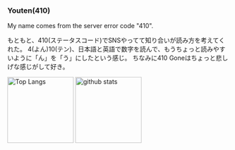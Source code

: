 ### Youten(410)
My name comes from the server error code "410".

もともと、410(ステータスコード)でSNSやってて知り合いが読み方を考えてくれた。
4(よん)10(テン)、日本語と英語で数字を読んで、もうちょっと読みやすいように「ん」を「う」にしたという感じ。
ちなみに410 Goneはちょっと悲しげな感じがして好き。
<!--
**youten410/youten410** is a ✨ _special_ ✨ repository because its `README.md` (this file) appears on your GitHub profile.

Here are some ideas to get you started:

- 🔭 I’m currently working on ...
- 🌱 I’m currently learning ...
- 👯 I’m looking to collaborate on ...
- 🤔 I’m looking for help with ...
- 💬 Ask me about ...
- 📫 How to reach me: ...
- 😄 Pronouns: ...
- ⚡ Fun fact: ...
-->

<p align="left"> 
  <img alt="Top Langs" height="150px" src="https://github-readme-stats.vercel.app/api/top-langs/?username=youten410&layout=compact&count_private=true&show_icons=true&theme=tokyonight" />
  <img alt="github stats" height="150px" src="https://github-readme-stats.vercel.app/api?username=youten410&count_private=true&show_icons=true&show_icons=true&theme=tokyonight" />
</p>

<!--
[![trophy](https://github-profile-trophy.vercel.app/?username=youten410&theme=tokyonight&column=7
)](https://github.com/ryo-ma/github-profile-trophy)
<!--

![](http://github-profile-summary-cards.vercel.app/api/cards/profile-details?username=youten410&theme=default)
![](http://github-profile-summary-cards.vercel.app/api/cards/stats?username=youten410&theme=default)

[エアコンタイマー](https://apps.apple.com/jp/app/%E3%82%A8%E3%82%A2%E3%82%B3%E3%83%B3%E3%82%BF%E3%82%A4%E3%83%9E%E3%83%BC/id6450660620)

[ニュースワイプ](https://apps.apple.com/jp/app/%E3%83%8B%E3%83%A5%E3%83%BC%E3%82%B9%E3%83%AF%E3%82%A4%E3%83%97/id6449730247)

[me good](https://apps.apple.com/jp/app/me-good/id6461214990)
